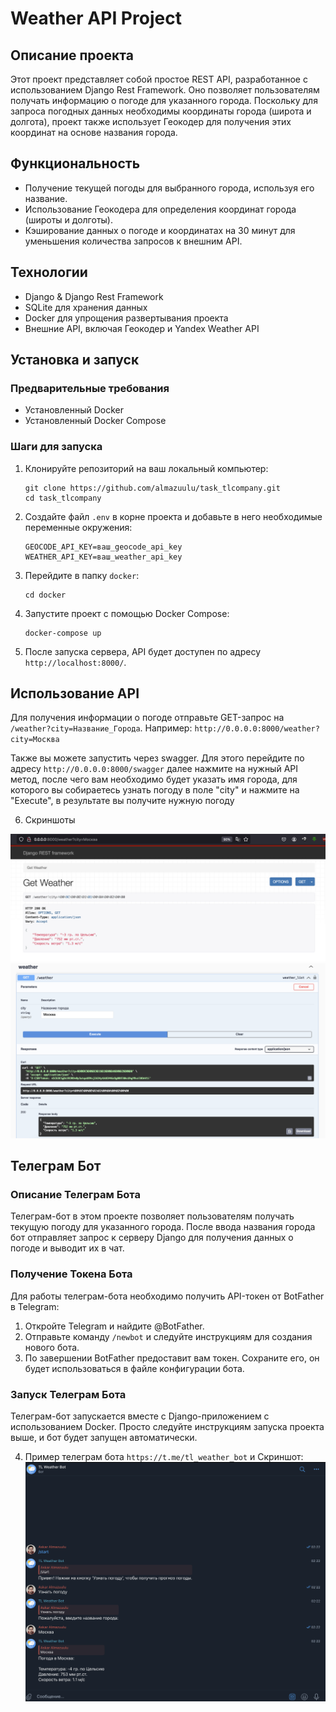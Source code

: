 # Weather API Project

## Описание проекта
Этот проект представляет собой простое REST API, разработанное с использованием Django Rest Framework. Оно позволяет пользователям получать информацию о погоде для указанного города. Поскольку для запроса погодных данных необходимы координаты города (широта и долгота), проект также использует Геокодер для получения этих координат на основе названия города.

## Функциональность
- Получение текущей погоды для выбранного города, используя его название.
- Использование Геокодера для определения координат города (широты и долготы).
- Кэширование данных о погоде и координатах на 30 минут для уменьшения количества запросов к внешним API.

## Технологии
- Django & Django Rest Framework
- SQLite для хранения данных
- Docker для упрощения развертывания проекта
- Внешние API, включая Геокодер и Yandex Weather API

## Установка и запуск

### Предварительные требования
- Установленный Docker
- Установленный Docker Compose

### Шаги для запуска
1. Клонируйте репозиторий на ваш локальный компьютер:
    ```
    git clone https://github.com/almazuulu/task_tlcompany.git
    cd task_tlcompany
    ```
2. Создайте файл `.env` в корне проекта и добавьте в него необходимые переменные окружения:
    ```
    GEOCODE_API_KEY=ваш_geocode_api_key
    WEATHER_API_KEY=ваш_weather_api_key
    ```

3. Перейдите в папку `docker`:
    ```
    cd docker
    ```

4. Запустите проект с помощью Docker Compose:
    ```
    docker-compose up
    ```

5. После запуска сервера, API будет доступен по адресу `http://localhost:8000/`.

## Использование API

Для получения информации о погоде отправьте GET-запрос на `/weather?city=Название_Города`. 
Например:
`http://0.0.0.0:8000/weather?city=Москва`

Также вы можете запустить через swagger. Для этого перейдите по адресу `http://0.0.0.0:8000/swagger` 
далее нажмите на нужный API метод, после чего вам необходимо будет указать имя города, 
для которого вы собираетесь узнать погоду в поле "city" и нажмите на "Execute", 
в результате вы получите нужную погоду

6. Скриншоты

![Изображение 1](screenshots/02_weather.png "Результат через браузер")
![Изображение 2](screenshots/01_weather_swagger.png "Результат через swagger")

## Телеграм Бот

### Описание Телеграм Бота
Телеграм-бот в этом проекте позволяет пользователям получать текущую погоду для указанного города. После ввода названия города бот отправляет запрос к серверу Django для получения данных о погоде и выводит их в чат.

### Получение Токена Бота
Для работы телеграм-бота необходимо получить API-токен от BotFather в Telegram:
1. Откройте Telegram и найдите @BotFather.
2. Отправьте команду `/newbot` и следуйте инструкциям для создания нового бота.
3. По завершении BotFather предоставит вам токен. Сохраните его, он будет использоваться в файле конфигурации бота.

### Запуск Телеграм Бота
Телеграм-бот запускается вместе с Django-приложением с использованием Docker. Просто следуйте инструкциям запуска проекта выше, и бот будет запущен автоматически.

4. Пример телеграм бота `https://t.me/tl_weather_bot`
   и Скриншот:
   ![Изображение 2](screenshots/03_weather_bot.png "Телеграм бот погоды")
  